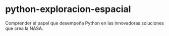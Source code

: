 # python-exploracion-espacial
Comprender el papel que desempeña Python en las innovadoras soluciones que crea la NASA.
